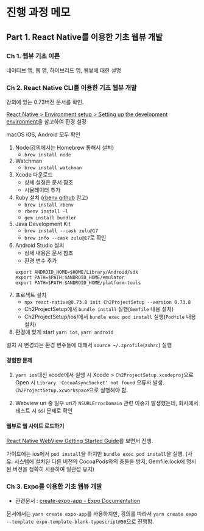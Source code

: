 # 진행 과정 메모

## Part 1. React Native를 이용한 기초 웹뷰 개발

### Ch 1. 웹뷰 기초 이론

네이티브 앱, 웹 앱, 하이브리드 앱, 웹뷰에 대한 설명

### Ch 2. React Native CLI를 이용한 기초 웹뷰 개발

강의에 있는 0.73버전 문서를 확인.

[React Native > Environment setup > Setting up the development environment](https://reactnative.dev/docs/0.73/environment-setup?guide=native)을 참고하여 환경 설정

macOS iOS, Android 모두 확인

1. Node(강의에서는 Homebrew 통해서 설치)
   - `brew install node`
2. Watchman
   - `brew install watchman`
3. Xcode 다운로드
   - 상세 설정은 문서 참조
   - 시뮬레이터 추가
4. Ruby 설치 ([rbenv github](https://github.com/rbenv/rbenv) 참고)
   - `brew install rbenv`
   - `rbenv install -l`
   - `gem install bundler`
5. Java Development Kit
   - `brew install --cask zulu@17`
   - `brew info --cask zulu@17`로 확인
6. Android Studio 설치
   - 상세 내용은 문서 참조
   - 환경 변수 추가
   ```
   export ANDROID_HOME=$HOME/Library/Android/sdk
   export PATH=$PATH:$ANDROID_HOME/emulator
   export PATH=$PATH:$ANDROID_HOME/platform-tools
   ```
7. 프로젝트 설치
   - `npx react-native@0.73.8 init Ch2ProjectSetup --version 0.73.8`
   - Ch2ProjectSetup에서 `bundle install` 실행(`Gemfile` 내용 설치)
   - Ch2ProjectSetup/ios/에서 `bundle exec pod install` 실행(`Podfile` 내용 설치)
8. 환경에 맞게 start `yarn ios`, `yarn android`

설치 시 변경되는 환경 변수들에 대해서 `source ~/.zprofile`(`zshrc`) 실행

#### 경험한 문제

1. `yarn ios`대신 xcode에서 실행 시 Xcode > `Ch2ProjectSetup.xcodeproj`으로 Open 시 `Library 'CocoaAsyncSocket' not found` 오류사 발생. `Ch2ProjectSetup.xcworkspace`으로 실행해야 함.

2. Webview uri 중 일부 uri가 `NSURLErrorDomain` 관련 이슈가 발생했는데, 회사에서 테스트 시 ssl 문제로 확인

#### 웹뷰로 웹 사이트 로드하기

[React Native WebView Getting Started Guide](https://github.com/react-native-webview/react-native-webview/blob/master/docs/Getting-Started.md)를 보면서 진행.

가이드에는 ios에서 `pod install`을 하지만 `bundle exec pod install`을 실행.
(사유: 시스템에 설치된 다른 버전의 CocoaPods와의 충돌을 방지, Gemfile.lock에 명시된 버전을 정확히 사용하여 일관성 유지)

### Ch 3. Expo를 이용한 기초 웹뷰 개발

- 관련문서 : [create-expo-app - Expo Documentation](https://docs.expo.dev/more/create-expo/#--template)

문서에서는 `yarn create expo-app`를 사용하지만, 강의를 따라서 `yarn create expo --template expo-template-blank-typescript@50`으로 진행함.
